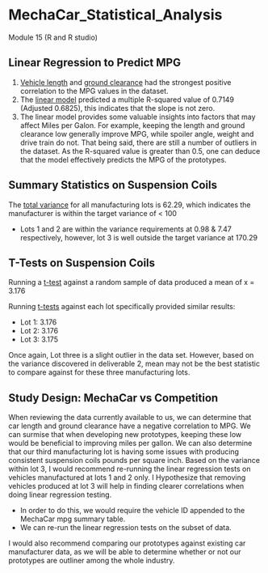 # MechaCar_Statistical_Analysis
Module 15 (R and R studio)
## Linear Regression to Predict MPG
1. [Vehicle length](https://github.com/mododds/MechaCar_Statistical_Analysis/blob/main/Length_mpg.png) and [ground clearance](https://github.com/mododds/MechaCar_Statistical_Analysis/blob/main/ground_clearance.png) had the strongest positive correlation to the MPG values in the dataset.
2. The [linear model](https://github.com/mododds/MechaCar_Statistical_Analysis/blob/main/ln_Summ.png) predicted a multiple R-squared value of 0.7149 (Adjusted 0.6825), this indicates that the slope is not zero. 
3. The linear model provides some valuable insights into factors that may affect Miles per Galon.  For example, keeping the length and ground clearance low generally improve MPG, while spoiler angle, weight and drive train do not.  That being said, there are still a number of outliers in the dataset. As the R-squared value is greater than 0.5, one can deduce that the model effectively predicts the MPG of the prototypes. 

## Summary Statistics on Suspension Coils
The [total variance](https://github.com/mododds/MechaCar_Statistical_Analysis/blob/main/lot_Stats_sum.png) for all manufacturing lots is 62.29, which indicates the manufacturer is within the target variance of < 100 
- Lots 1 and 2 are within the variance requirements at 0.98 & 7.47 respectively, however, lot 3 is well outside the target variance at 170.29

## T-Tests on Suspension Coils
Running a [t-test](https://github.com/mododds/MechaCar_Statistical_Analysis/blob/main/t_test_1.png) against a random sample of data produced a mean of x = 3.176

Running [t-tests](https://github.com/mododds/MechaCar_Statistical_Analysis/blob/main/t_test_2.png) against each lot specifically provided similar results:
- Lot 1: 3.176
- Lot 2: 3.176
- Lot 3: 3.175

Once again, Lot three is a slight outlier in the data set.  However, based on the variance discovered in deliverable 2, mean may not be the best statistic to compare against for these three manufacturing lots. 

## Study Design: MechaCar vs Competition
When reviewing the data currently available to us, we can determine that car length and ground clearance have a negative correlation to MPG.  We can surmise that when developing new prototypes, keeping these low would be beneficial to improving miles per gallon.
We can also determine that our third manufacturing lot is having some issues with producing consistent suspension coils pounds per square inch. 
Based on the variance within lot 3, I would recommend re-running the linear regression tests on vehicles manufactured at lots 1 and 2 only. 
I Hypothesize that removing vehicles produced at lot 3 will help in finding clearer correlations when doing linear regression testing. 
- In order to do this, we would require the vehicle ID appended to the MechaCar mpg summary table.
- We can re-run the linear regression tests on the subset of data. 

I would also recommend comparing our prototypes against existing car manufacturer data, as we will be able to determine whether or not our prototypes are outliner among the whole industry.  

